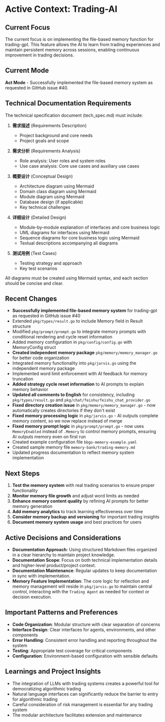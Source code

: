 # Active Context: Trading-AI

## Current Focus
The current focus is on implementing the file-based memory function for trading-gpt. This feature allows the AI to learn from trading experiences and maintain persistent memory across sessions, enabling continuous improvement in trading decisions.

## Current Mode
**Act Mode** - Successfully implemented the file-based memory system as requested in GitHub issue #40.

## Technical Documentation Requirements
The technical specification document (tech_spec.md) must include:
1. **需求描述** (Requirements Description)
   - Project background and core needs
   - Project goals and scope

2. **需求分析** (Requirements Analysis)
   - Role analysis: User roles and system roles
   - Use case analysis: Core use cases and auxiliary use cases

3. **概要设计** (Conceptual Design)
   - Architecture diagram using Mermaid
   - Domain class diagram using Mermaid
   - Module diagram using Mermaid
   - Database design (if applicable)
   - Key technical challenges

4. **详细设计** (Detailed Design)
   - Module-by-module explanation of interfaces and core business logic
   - UML diagrams for interfaces using Mermaid
   - Sequence diagrams for core business logic using Mermaid
   - Textual descriptions accompanying all diagrams

5. **测试用例** (Test Cases)
   - Testing strategy and approach
   - Key test scenarios

All diagrams must be created using Mermaid syntax, and each section should be concise and clear.

## Recent Changes
- **Successfully implemented file-based memory system** for trading-gpt as requested in GitHub issue #40
- Extended `pkg/types/result.go` to include Memory field in Result structure
- Modified `pkg/prompt/prompt.go` to integrate memory prompts with conditional rendering and cycle reset information
- Added memory configuration in `pkg/config/config.go` with MemoryConfig struct
- **Created independent memory package** `pkg/memory/memory_manager.go` for better code organization
- Integrated memory functionality into `pkg/jarvis.go` using the independent memory package
- Implemented word limit enforcement with AI feedback for memory truncation
- **Added strategy cycle reset information** to AI prompts to explain memory behavior
- **Updated all comments to English** for consistency, including `pkg/types/result.go` and `pkg/chat/feishu/feishu_chat_provider.go`
- **Fixed directory creation issue** in `pkg/memory/memory_manager.go` - now automatically creates directories if they don't exist
- **Fixed memory processing logic** in `pkg/jarvis.go` - AI outputs complete memory content, so we now replace instead of merge
- **Fixed memory prompt logic** in `pkg/prompt/prompt.go` - now uses `MemoryEnabled` instead of `.Memory` to control memory prompts, ensuring AI outputs memory even on first run
- Created example configuration file `bbgo-memory-example.yaml`
- Created sample memory file `memory-bank/trading-memory.md`
- Updated progress documentation to reflect memory system implementation

## Next Steps
1. **Test the memory system** with real trading scenarios to ensure proper functionality
2. **Monitor memory file growth** and adjust word limits as needed
3. **Enhance memory content quality** by refining AI prompts for better memory generation
4. **Add memory analytics** to track learning effectiveness over time
5. **Consider memory backup and versioning** for important trading insights
6. **Document memory system usage** and best practices for users

## Active Decisions and Considerations
- **Documentation Approach**: Using structured Markdown files organized in a clear hierarchy to maintain project knowledge.
- **Documentation Scope**: Focus on both technical implementation details and higher-level product/project context.
- **Documentation Maintenance**: Regular updates to keep documentation in sync with implementation.
- **Memory Feature Implementation**: The core logic for reflection and memory management will reside in `pkg/jarvis.go` to maintain central control, interacting with the `Trading Agent` as needed for context or decision execution.

## Important Patterns and Preferences
- **Code Organization**: Modular structure with clear separation of concerns
- **Interface Design**: Clear interfaces for agents, environments, and other components
- **Error Handling**: Consistent error handling and reporting throughout the system
- **Testing**: Appropriate test coverage for critical components
- **Configuration**: Environment-based configuration with sensible defaults

## Learnings and Project Insights
- The integration of LLMs with trading systems creates a powerful tool for democratizing algorithmic trading
- Natural language interfaces can significantly reduce the barrier to entry for algorithmic trading
- Careful consideration of risk management is essential for any trading system
- The modular architecture facilitates extension and maintenance
